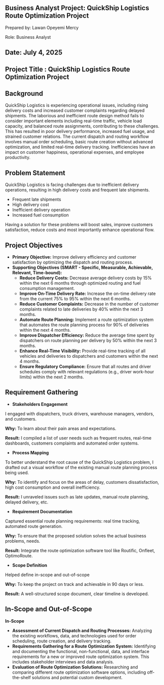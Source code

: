 ## Business Analyst Project: QuickShip Logistics Route Optimization Project

Prepared by: Lawan Opeyemi Mercy 

Role: Business Analyst

Date: July 4, 2025 
---
## Project Title : QuickShip Logistics Route Optimization Project

## Background
QuickShip Logistics is experiencing operational issues, including rising delivery costs and increased customer complaints regarding delayed shipments. The laborious and inefficient route design method fails to consider important elements including real-time traffic, vehicle load capacity, and balanced route assignments, contributing to these challenges. This has resulted in poor delivery performance, increased fuel usage, and strained customer relations. 
The current dispatch and routing workflow involves manual order scheduling, basic route creation without advanced optimization, and limited real-time delivery tracking. Inefficiencies have an impact on customer happiness, operational expenses, and employee productivity.

## Problem Statement
QuickShip Logistics is facing challenges due to inefficient delivery operations, resulting in high delivery costs and frequent late shipments. 

- Frequent late shipments
- High delivery cost
- Inefficient delivery operation
- Increased fuel consumption

Having a solution for these problems will boost sales, improve customers satisfaction, reduce costs and most importantly enhance operational flow.

## Project Objectives
- **Primary Objective:** Improve delivery efficiency and customer satisfaction by optimizing the dispatch and routing process.
- **Supporting Objectives (SMART - Specific, Measurable, Achievable, Relevant, Time-bound):**
  - **Reduce Delivery Costs:** Decrease average delivery costs by 15% within the next 6 months   through optimized routing and fuel consumption management.
  - **Improve On-Time Delivery Rate:** Increase the on-time delivery rate from the current 75% to 95% within the next 6 months.
  - **Reduce Customer Complaints:** Decrease in the number of customer complaints related to late deliveries by 40% within the next 3 months.
  - **Automate Route Planning:** Implement a route optimization system that automates the route planning process for 90% of deliveries within the next 4 months.
  - **Improve Dispatcher Efficiency:** Reduce the average time spent by dispatchers on route planning per delivery by 50% within the next 3 months.
  - **Enhance Real-Time Visibility:** Provide real-time tracking of all vehicles and deliveries to dispatchers and customers within the next 4 months.
  - **Ensure Regulatory Compliance:** Ensure that all routes and driver schedules comply with relevant regulations (e.g., driver work-hour limits) within the next 2 months.

## Requirement Gathering

- **Stakeholders Engagement**

I engaged with dispatchers, truck drivers, warehouse managers, vendors, and customers.

**Why:** To learn about their pain areas and expectations.

**Result:** I compiled a list of user needs such as frequent routes, real-time dashboards, customers complaints and automated order systems.

- **Process Mapping**

To better understand the root cause of the QuickShip Logistics problem, I drafted out a visual workflow of the existing manual route planning process being used.

**Why:** To identify and focus on the areas of delay, customers dissatisfaction, high cost consumption and overall inefficiency.

**Result:** I unraveled issues such as late updates, manual route planning, delayed delivery, etc.

- **Requirement Documentation**

Captured essential route planning requirements: real time tracking, automated route generation.

**Why:** To ensure that the proposed solution solves the actual business problems, needs.

**Result:** Integrate the route optimization software tool like Routific, Onfleet, OptimoRoute.

- **Scope Definition**

Helped define in-scope and out-of-scope

**Why:** To keep the project on track and achievable in 90 days or less.

**Result:** A well-structured scope document, clear timeline is developed.

## In-Scope and Out-of-Scope

**In-Scope**

- **Assessment of Current Dispatch and Routing Processes:** Analyzing the existing workflows, data, and technologies used for order scheduling, route creation, and delivery tracking.
- **Requirements Gathering for a Route Optimization System:** Identifying and documenting the functional, non-functional, data, and interface requirements for a new or improved route optimization system. This includes stakeholder interviews and data analysis.
- **Evaluation of Route Optimization Solutions:** Researching and comparing different route optimization software options, including off-the-shelf solutions and potential custom development.















